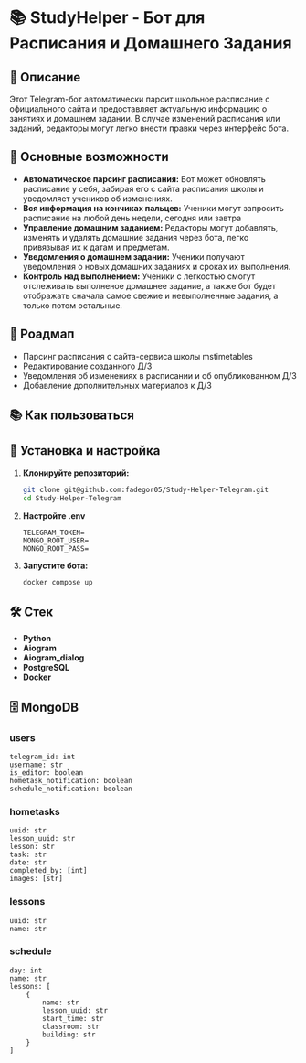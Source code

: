 # 📚 StudyHelper - Бот для Расписания и Домашнего Задания

## 📜 Описание

Этот Telegram-бот автоматически парсит школьное расписание с официального сайта и предоставляет актуальную информацию о занятиях и домашнем задании. В случае изменений расписания или заданий, редакторы могут легко внести правки через интерфейс бота.

## 🎯 Основные возможности

- **Автоматическое парсинг расписания:** Бот может обновлять расписание у себя, забирая его с сайта расписания школы и уведомляет учеников об изменениях.
- **Вся информация на кончиках пальцев:** Ученики могут запросить расписание на любой день недели, сегодня или завтра
- **Управление домашним заданием:** Редакторы могут добавлять, изменять и удалять домашние задания через бота, легко привязывая их к датам и предметам.
- **Уведомления о домашнем задании:** Ученики получают уведомления о новых домашних заданиях и сроках их выполнения.
- **Контроль над выполнением:** Ученики с легкостью смогут отслеживать выполненое домашнее задание, а также бот будет отображать сначала самое свежие и невыполненные задания, а только потом остальные.

## 🚚 Роадмап

- Парсинг расписания с сайта-сервиса школы mstimetables
- Редактирование созданного Д/З
- Уведомления об изменениях в расписании и об опубликованном Д/З
- Добавление дополнительных материалов к Д/З

## 📚 Как пользоваться

## 🚀 Установка и настройка

1. **Клонируйте репозиторий:**

   ```bash
   git clone git@github.com:fadegor05/Study-Helper-Telegram.git
   cd Study-Helper-Telegram
   ```

2. **Настройте .env**

   ```env
   TELEGRAM_TOKEN=
   MONGO_ROOT_USER=
   MONGO_ROOT_PASS=
   ```

3. **Запустите бота:**

   ```bash
   docker compose up
   ```

## 🛠 Стек

- **Python**
- **Aiogram**
- **Aiogram_dialog**
- **PostgreSQL**
- **Docker**

## 🗄️ MongoDB

### users

```
telegram_id: int
username: str
is_editor: boolean
hometask_notification: boolean
schedule_notification: boolean
```

### hometasks

```
uuid: str
lesson_uuid: str
lesson: str
task: str
date: str
completed_by: [int]
images: [str]
```

### lessons

```
uuid: str
name: str

```

### schedule

```
day: int
name: str
lessons: [
    {
        name: str
        lesson_uuid: str
        start_time: str
        classroom: str
        building: str
    }
]
```

